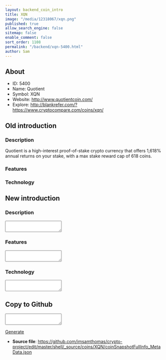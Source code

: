 ```yaml
---
layout: backend_coin_intro
title: XQN
image: "/media/12318067/xqn.png"
published: true
allow_search_engine: false
sitemap: false
enable_comment: false
sort_order: 1108
permalink: "/backend/xqn-5400.html"
author: Sam
---
```


## About

- ID: 5400
- Name: Quotient
- Symbol: XQN
- Website: http://www.quotientcoin.com/
- Explore: http://blankrefer.com/?https://www.cryptocompare.com/coins/xqn/


## Old introduction

### Description

<p>Quotient is a high-interest proof-of-stake crypto currency that offers 1,618% annual returns on your stake, with a max stake reward cap of 618 coins.</p>

### Features


### Technology




## New introduction


### Description
<textarea id="meta_description" name="description"></textarea>

### Features
<textarea id="meta_features" name="features"></textarea>

### Technology
<textarea id="meta_technology" name="technology"></textarea>


## Copy to Github

<textarea id="coinsnapshotfullinfo_metadata"></textarea>

<a href="#gen" onclick="generateMetaDatJson()">Generate</a>

- **Source file**: <a href="https://github.com/imsamthomas/crypto-project/edit/master/shell/_source/coins/XQN/coinSnapshotFullInfo_MetaData.json">https://github.com/imsamthomas/crypto-project/edit/master/shell/_source/coins/XQN/coinSnapshotFullInfo_MetaData.json</a>

